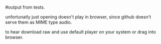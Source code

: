 #output from tests.

unfortunatly just opening doesn't play in browser, since github doesn't serve them as MIME type audio.

to hear download raw and use default player on your system or drag into browser.
